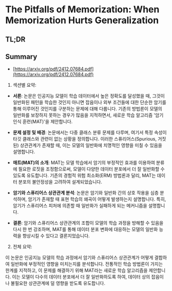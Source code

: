 # The Pitfalls of Memorization: When Memorization Hurts Generalization
## TL;DR
## Summary
- [https://arxiv.org/pdf/2412.07684.pdf](https://arxiv.org/pdf/2412.07684.pdf)

1. 섹션별 요약:

- **서론**: 논문은 인공지능 모델이 학습 데이터에서 높은 정확도를 달성했을 때, 그것이 일반화된 패턴을 학습한 것인지 아니면 잡음이나 외부 조건들에 대한 단순한 암기를 통해 이루어진 것인지를 구분하는 문제에 대해 다룹니다. 기존의 방법론이 모델의 일반화를 보장하지 못하는 경우가 많음을 지적하면서, 새로운 학습 알고리즘 '암기 인식 훈련(MAT)'을 제안합니다.

- **문제 설정 및 배경**: 논문에서는 다중 클래스 분류 문제를 다루며, 여기서 특정 속성이 타깃 클래스와 관련이 없는 상황을 정의합니다. 이러한 스퓨리어스(Spurious, 거짓된) 상관관계가 존재할 때, 이는 모델의 일반화에 치명적인 영향을 미칠 수 있음을 설명합니다.

- **매트(MAT)의 소개**: MAT는 모델 학습에서 암기의 부정적인 효과를 이용하여 분류에 필요한 로짓을 조정함으로써, 모델이 다양한 데이터 분포에서 더 잘 일반화할 수 있도록 유도합니다. 기존의 경험적 위험 최소화(ERM) 방법론과 달리, MAT는 데이터 분포의 불안정성을 고려하여 설계되었습니다.

- **암기와 스퓨리어스 상관관계 분석**: 논문은 암기와 일반화 간의 상호 작용을 심층 분석하며, 암기가 존재할 때 표현 학습의 왜곡이 어떻게 발생하는지 설명합니다. 특히, 암기가 스퓨리어스 피처에 의존할 때 일반화가 실패하게 되는 메커니즘을 설명합니다.

- **결론**: 암기와 스퓨리어스 상관관계의 조합이 모델의 학습 과정을 방해할 수 있음을 다시 한 번 강조하며, MAT를 통해 데이터 분포 변화에 대응하는 모델의 일반화 능력을 향상시킬 수 있다고 결론지었습니다.

2. 전체 요약:

이 논문은 인공지능 모델의 학습 과정에서 암기와 스퓨리어스 상관관계가 어떻게 결합하여 일반화에 부정적인 영향을 미치는지를 분석합니다. 전통적인 학습 방법론이 가지는 한계를 지적하고, 이 문제를 해결하기 위해 MAT라는 새로운 학습 알고리즘을 제안합니다. 이는 모델이 다수의 데이터 분포에서 더 잘 일반화하도록 하여, 데이터 상의 잡음이나 불필요한 상관관계에 덜 영향을 받도록 유도합니다.